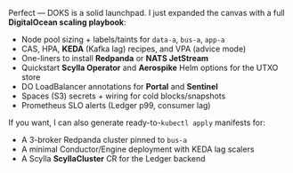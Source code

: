Perfect — DOKS is a solid launchpad. I just expanded the canvas with a full **DigitalOcean scaling playbook**:

* Node pool sizing + labels/taints for `data-a`, `bus-a`, `app-a`
* CAS, HPA, **KEDA** (Kafka lag) recipes, and VPA (advice mode)
* One-liners to install **Redpanda** or **NATS JetStream**
* Quickstart **Scylla Operator** and **Aerospike** Helm options for the UTXO store
* DO LoadBalancer annotations for **Portal** and **Sentinel**
* Spaces (S3) secrets + wiring for cold blocks/snapshots
* Prometheus SLO alerts (Ledger p99, consumer lag)

If you want, I can also generate ready-to-`kubectl apply` manifests for:

* A 3-broker Redpanda cluster pinned to `bus-a`
* A minimal Conductor/Engine deployment with KEDA lag scalers
* A Scylla **ScyllaCluster** CR for the Ledger backend

